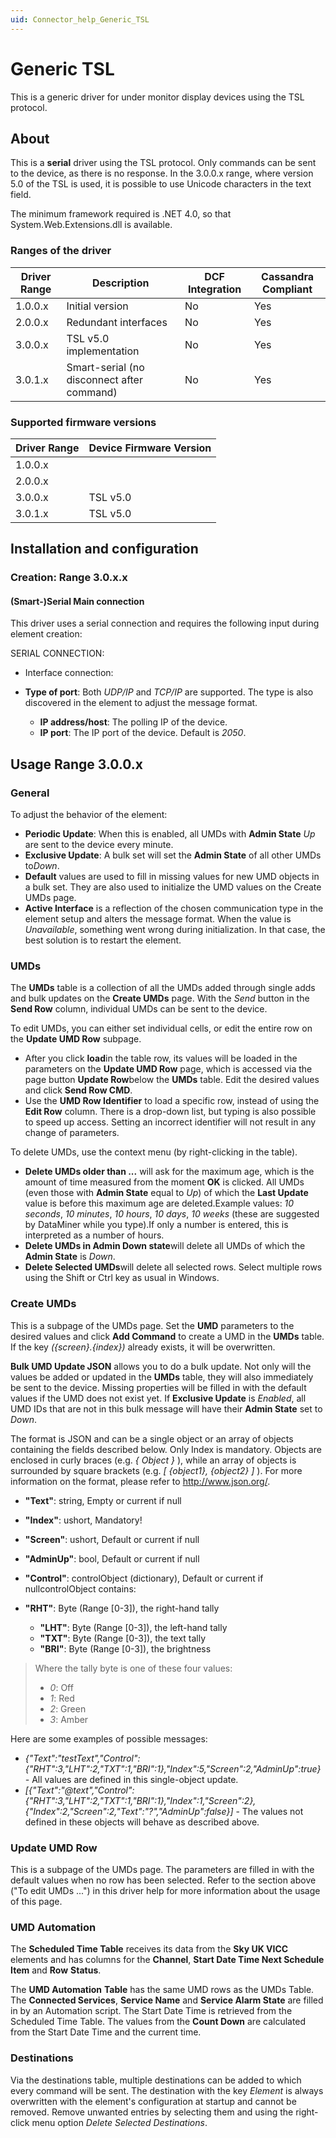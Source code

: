 ```yaml
---
uid: Connector_help_Generic_TSL
---
```


# Generic TSL

This is a generic driver for under monitor display devices using the TSL protocol.

## About

This is a **serial** driver using the TSL protocol. Only commands can be sent to the device, as there is no response. In the 3.0.0.x range, where version 5.0 of the TSL is used, it is possible to use Unicode characters in the text field.

The minimum framework required is .NET 4.0, so that System.Web.Extensions.dll is available.

### Ranges of the driver

| **Driver Range** | **Description**                            | **DCF Integration** | **Cassandra Compliant** |
|------------------|--------------------------------------------|---------------------|-------------------------|
| 1.0.0.x          | Initial version                            | No                  | Yes                     |
| 2.0.0.x          | Redundant interfaces                       | No                  | Yes                     |
| 3.0.0.x          | TSL v5.0 implementation                    | No                  | Yes                     |
| 3.0.1.x          | Smart-serial (no disconnect after command) | No                  | Yes                     |

### Supported firmware versions

| **Driver Range** | **Device Firmware Version** |
|------------------|-----------------------------|
| 1.0.0.x          |                             |
| 2.0.0.x          |                             |
| 3.0.0.x          | TSL v5.0                    |
| 3.0.1.x          | TSL v5.0                    |

## Installation and configuration

### Creation: Range 3.0.x.x

#### (Smart-)Serial Main connection

This driver uses a serial connection and requires the following input during element creation:

SERIAL CONNECTION:

- Interface connection:

- **Type of port**: Both *UDP/IP* and *TCP/IP* are supported. The type is also discovered in the element to adjust the message format.
  - **IP address/host**: The polling IP of the device.
  - **IP port**: The IP port of the device. Default is *2050*.

## Usage Range 3.0.0.x

### General

To adjust the behavior of the element:

- **Periodic Update**: When this is enabled, all UMDs with **Admin State** *Up* are sent to the device every minute.
- **Exclusive Update**: A bulk set will set the **Admin State** of all other UMDs to*Down*.
- **Default** values are used to fill in missing values for new UMD objects in a bulk set. They are also used to initialize the UMD values on the Create UMDs page.
- **Active Interface** is a reflection of the chosen communication type in the element setup and alters the message format. When the value is *Unavailable*, something went wrong during initialization. In that case, the best solution is to restart the element.

### UMDs

The **UMDs** table is a collection of all the UMDs added through single adds and bulk updates on the **Create UMDs** page. With the *Send* button in the **Send Row** column, individual UMDs can be sent to the device.

To edit UMDs, you can either set individual cells, or edit the entire row on the **Update UMD Row** subpage.

- After you click **load**in the table row, its values will be loaded in the parameters on the **Update UMD Row** page, which is accessed via the page button **Update Row**below the **UMDs** table. Edit the desired values and click **Send Row CMD**.
- Use the **UMD Row Identifier** to load a specific row, instead of using the **Edit Row** column. There is a drop-down list, but typing is also possible to speed up access. Setting an incorrect identifier will not result in any change of parameters.

To delete UMDs, use the context menu (by right-clicking in the table).

- **Delete UMDs older than ...** will ask for the maximum age, which is the amount of time measured from the moment **OK** is clicked. All UMDs (even those with **Admin State** equal to *Up*) of which the **Last Update** value is before this maximum age are deleted.Example values: *10 seconds*, *10 minutes*, *10 hours*, *10 days*, *10 weeks* (these are suggested by DataMiner while you type).If only a number is entered, this is interpreted as a number of hours.
- **Delete UMDs in Admin Down state**will delete all UMDs of which the **Admin State** is *Down*.
- **Delete Selected UMDs**will delete all selected rows. Select multiple rows using the Shift or Ctrl key as usual in Windows.

### Create UMDs

This is a subpage of the UMDs page. Set the **UMD** parameters to the desired values and click **Add Command** to create a UMD in the **UMDs** table. If the key *({screen}.{index})* already exists, it will be overwritten.

**Bulk UMD Update JSON** allows you to do a bulk update. Not only will the values be added or updated in the **UMDs** table, they will also immediately be sent to the device. Missing properties will be filled in with the default values if the UMD does not exist yet. If **Exclusive Update** is *Enabled*, all UMD IDs that are not in this bulk message will have their **Admin State** set to *Down*.

The format is JSON and can be a single object or an array of objects containing the fields described below. Only Index is mandatory. Objects are enclosed in curly braces (e.g. *{ Object }* ), while an array of objects is surrounded by square brackets (e.g. *\[ {object1}, {object2} \]* ). For more information on the format, please refer to <http://www.json.org/>.

- **"Text"**: string, Empty or current if null

- **"Index"**: ushort, Mandatory!

- **"Screen"**: ushort, Default or current if null

- **"AdminUp"**: bool, Default or current if null

- **"Control"**: controlObject (dictionary), Default or current if nullcontrolObject contains:

- **"RHT"**: Byte (Range \[0-3\]), the right-hand tally
  - **"LHT"**: Byte (Range \[0-3\]), the left-hand tally
  - **"TXT"**: Byte (Range \[0-3\]), the text tally
  - **"BRI"**: Byte (Range \[0-3\]), the brightness

> Where the tally byte is one of these four values:
>
> - *0*: Off
> - *1*: Red
> - *2*: Green
> - *3*: Amber

Here are some examples of possible messages:

- *{"Text":"testText","Control":{"RHT":3,"LHT":2,"TXT":1,"BRI":1},"Index":5,"Screen":2,"AdminUp":true} -* All values are defined in this single-object update.
- *\[{"Text":"@text","Control":{"RHT":3,"LHT":2,"TXT":1,"BRI":1},"Index":1,"Screen":2},{"Index":2,"Screen":2,"Text":"?","AdminUp":false}\]* - The values not defined in these objects will behave as described above.

### Update UMD Row

This is a subpage of the UMDs page. The parameters are filled in with the default values when no row has been selected. Refer to the section above ("To edit UMDs ...") in this driver help for more information about the usage of this page.

### UMD Automation

The **Scheduled Time Table** receives its data from the **Sky UK VICC** elements and has columns for the **Channel**, **Start Date Time Next Schedule Item** and **Row** **Status**.

The **UMD Automation** **Table** has the same UMD rows as the UMDs Table. The **Connected Services**, **Service Name** and **Service Alarm State** are filled in by an Automation script. The Start Date Time is retrieved from the Scheduled Time Table. The values from the **Count Down** are calculated from the Start Date Time and the current time.

### Destinations

Via the destinations table, multiple destinations can be added to which every command will be sent. The destination with the key *Element* is always overwritten with the element's configuration at startup and cannot be removed. Remove unwanted entries by selecting them and using the right-click menu option *Delete Selected Destinations*.
